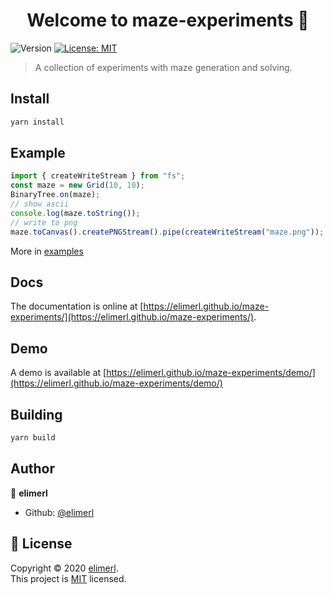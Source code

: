 <h1 align="center">Welcome to maze-experiments 👋</h1>
<p>
  <img alt="Version" src="https://img.shields.io/badge/version-1.0.0-blue.svg?cacheSeconds=2592000" />
  <a href="https://choosealicense.com/licenses/mit/" target="_blank">
    <img alt="License: MIT" src="https://img.shields.io/badge/License-MIT-yellow.svg" />
  </a>
</p>

> A collection of experiments with maze generation and solving.

## Install

```sh
yarn install
```

## Example

```typescript
import { createWriteStream } from "fs";
const maze = new Grid(10, 10);
BinaryTree.on(maze);
// show ascii
console.log(maze.toString());
// write to png
maze.toCanvas().createPNGStream().pipe(createWriteStream("maze.png"));
```

More in [examples](https://github.com/elimerl/maze-experiments/tree/master/examples/)

## Docs

The documentation is online at [https://elimerl.github.io/maze-experiments/](https://elimerl.github.io/maze-experiments/).

## Demo

A demo is available at [https://elimerl.github.io/maze-experiments/demo/](https://elimerl.github.io/maze-experiments/demo/)

## Building

```sh
yarn build
```

## Author

👤 **elimerl**

- Github: [@elimerl](https://github.com/elimerl)

## 📝 License

Copyright © 2020 [elimerl](https://github.com/elimerl).<br />
This project is [MIT](https://choosealicense.com/licenses/mit/) licensed.
